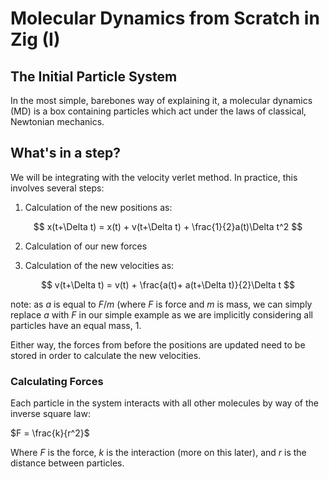 # Molecular Dynamics from Scratch in Zig (I)

## The Initial Particle System 

In the most simple, barebones way of explaining it, a molecular dynamics (MD) is a box containing particles which act under the laws of classical, Newtonian mechanics.

## What's in a step?
We will be integrating with the velocity verlet method. In practice, this involves several steps:

1. Calculation of the new positions as:

$$
x(t+\Delta t) = x(t) + v(t+\Delta t) + \frac{1}{2}a(t)\Delta t^2
$$

2. Calculation of our new forces

3. Calculation of the new velocities as:

$$
v(t+\Delta t) = v(t) + \frac{a(t)+ a(t+\Delta t)}{2}\Delta t
$$

note: as $a$ is equal to $F/m$ (where $F$ is force and $m$ is mass, we can simply replace $a$ with $F$ in our simple example as we are implicitly considering all particles have an equal mass, 1.

Either way, the forces from before the positions are updated need to be stored in order to calculate the new velocities.


### Calculating Forces

Each particle in the system interacts with all other molecules by way of the inverse square law:

$F = \frac{k}{r^2}$

Where $F$ is the force, $k$ is the interaction (more on this later), and $r$ is the distance between particles.